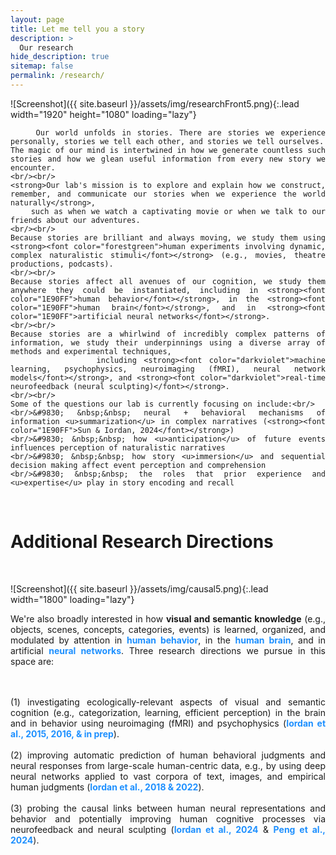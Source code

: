 ```yaml
---
layout: page
title: Let me tell you a story
description: >
  Our research
hide_description: true
sitemap: false
permalink: /research/
---
```


![Screenshot]({{ site.baseurl }}/assets/img/researchFront5.png){:.lead width="1920" height="1080" loading="lazy"}

<div style="text-align: justify">

        Our world unfolds in stories. There are stories we experience personally, stories we tell each other, and stories we tell ourselves.
	The magic of our mind is intertwined in how we generate countless such stories and how we glean useful information from every new story we encounter.
	<br/><br/>
	<strong>Our lab's mission is to explore and explain how we construct, remember, and communicate our stories when we experience the world naturally</strong>,
		such as when we watch a captivating movie or when we talk to our friends about our adventures.
	<br/><br/>
	Because stories are brilliant and always moving, we study them using <strong><font color="forestgreen">human experiments involving dynamic, complex naturalistic stimuli</font></strong> (e.g., movies, theatre productions, podcasts).
	<br/><br/>
	Because stories affect all avenues of our cognition, we study them anywhere they could be instantiated, including in <strong><font color="1E90FF">human behavior</font></strong>, in the <strong><font color="1E90FF">human brain</font></strong>, and in <strong><font color="1E90FF">artificial neural networks</font></strong>.
	<br/><br/>
	Because	stories are a whirlwind of incredibly complex patterns of information, we study their underpinnings using a diverse array of methods and experimental techniques,
                including <strong><font color="darkviolet">machine learning, psychophysics, neuroimaging (fMRI), neural network models</font></strong>, and <strong><font color="darkviolet">real-time neurofeedback (neural sculpting)</font></strong>.
	<br/><br/>
	Some of the questions our lab is currently focusing on include:<br/>
	<br/>&#9830; &nbsp;&nbsp; neural + behavioral mechanisms of information <u>summarization</u> in complex narratives (<strong><font color="1E90FF">Sun & Iordan, 2024</font></strong>)
	<br/>&#9830; &nbsp;&nbsp; how <u>anticipation</u> of future events influences perception of naturalistic narratives
	<br/>&#9830; &nbsp;&nbsp; how story <u>immersion</u> and sequential decision making affect event perception and comprehension
	<br/>&#9830; &nbsp;&nbsp; the roles that prior experience and <u>expertise</u> play in story encoding and recall

</div>

<br/>

# Additional Research Directions

<br/>

![Screenshot]({{ site.baseurl }}/assets/img/causal5.png){:.lead width="1800" loading="lazy"}

<div style="text-align: justify">

We're also broadly interested in how <strong>visual and semantic knowledge</strong> (e.g., objects, scenes, concepts, categories, events) is learned, organized, and modulated by attention in <strong><font color="1E90FF">human behavior</font></strong>, in the
<strong><font color="1E90FF">human brain</font></strong>, and in artificial <strong><font color="1E90FF">neural networks</font></strong>. Three research directions we pursue in this space are:

<br/><br/>(1) investigating ecologically-relevant aspects of visual and semantic cognition (e.g., categorization, learning, efficient perception) in the brain and in behavior using neuroimaging (fMRI) and psychophysics
(<strong><font color="1E90FF">Iordan et al., 2015, 2016, & in prep</font></strong>).
<br/><br/>(2) improving automatic prediction of human behavioral judgments and neural responses from large-scale human-centric data, e.g., by using deep neural networks applied to vast corpora of
text, images, and empirical human judgments (<strong><font color="1E90FF">Iordan et al., 2018 & 2022</font></strong>).
<br/><br/>(3) probing the causal links between human neural representations and behavior and potentially improving human cognitive processes via neurofeedback and neural sculpting
(<strong><font color="1E90FF">Iordan et al., 2024</font></strong> & <strong><font color="1E90FF">Peng et al., 2024</font></strong>).

</div>
